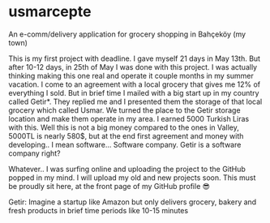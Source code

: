 # usmarcepte
An e-comm/delivery application for grocery shopping in Bahçeköy (my town)

This is my first project with deadline. I gave myself 21 days in May 13th. But after 10-12 days, in 25th of May I was done with this project.
I was actually thinking making this one real and operate it couple months in my summer vacation. I come to an agreement with a local grocery that gives me 12% of everything I sold. But in brief time I mailed with a big start up in my country called Getir*. They replied me and I presented them the storage of that local grocery which called Usmar. We turned the place to the Getir storage location and make them operate in my area. I earned 5000 Turkish Liras with this. Well this is not a big money compared to the ones in Valley, 5000TL is nearly 580$, but at the end first agreement and money with developing.. I mean software... Software company. Getir is a software company right?

Whatever.. I was surfing online and uploading the project to the GitHub popped in my mind. I will upload my old and new projects soon. This must be proudly sit here, at the front page of my GitHub profile 😎


Getir: Imagine a startup like Amazon but only delivers grocery, bakery and fresh products in brief time periods like 10-15 minutes
